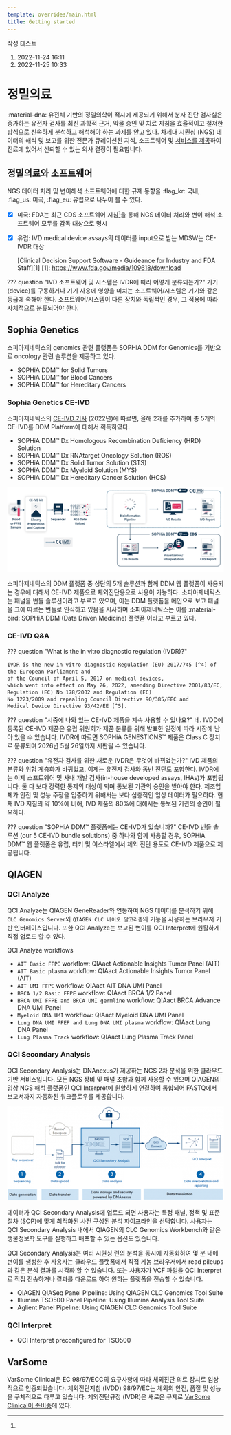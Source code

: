 ```yaml
---
template: overrides/main.html
title: Getting started
---
```


작성 테스트
1. 2022-11-24 16:11
2. 2022-11-25 10:33

# 정밀의료
:material-dna: 유전체 기반의 정밀의학이 적시에 제공되기 위해서 분자 진단 검사실은 
증가하는 유전자 검사를 최신 과학적 근거, 약물 승인 및 치료 지침을
효율적이고 철저한 방식으로 신속하게 분석하고 해석해야 하는 과제를 안고 있다.
차세대 시퀀싱 (NGS) 데이터의 해석 및 보고를 위한 전문가 큐레이션된 지식,
소프트웨어 및 [서비스를 제공]하여 진료에 있어서 신뢰할 수 있는 의사 결정이 필요합니다.

[서비스를 제공]: https://digitalinsights.qiagen.com/products-overview/

## 정밀의료와 소프트웨어
NGS 데이터 처리 및 변이해석 소프트웨어에 대한 규제 동향을 :flag_kr: 국내, :flag_us: 미국, :flag_eu: 유럽으로 나누어 볼 수 있다.

- [x] 미국: FDA는 최근 CDS 소프트웨어 지침[^1]을 통해 NGS 데이터 처리와 변이 해석 소프트웨어 모두를 감독 대상으로 명시
- [x] 유럽: IVD medical device assays의 데이터를 input으로 받는 MDSW는 CE-IVDR 대상

  [^1]: 
   [Clinical Decision Support Software - Guideance for Industry and FDA Staff][1]
     [1]: https://www.fda.gov/media/109618/download

??? question "IVD 소프트웨어 및 시스템은 IVDR에 따라 어떻게 분류되는가?"
    기기 (device)를 구동하거나 기기 사용에 영향을 미치는 소프트웨어/시스템은
    기기와 같은 등급에 속해야 한다.
    소프트웨어/시스템이 다른 장치와 독립적인 경우,
    그 적용에 따라 자체적으로 분류되어야 한다.
    
## Sophia Genetics

소피아제네틱스의 genomics 관련 플랫폼은 SOPHiA DDM for Genomics를 기반으로
oncology 관련 솔루션을 제공하고 있다.

  * SOPHiA DDM™ for Solid Tumors
  * SOPHiA DDM™ for Blood Cancers
  * SOPHiA DDM™ for Hereditary Cancers

### Sophia Genetics CE-IVD
소피아제네틱스의 [CE-IVD 기사] (2022년)에 따르면, 올해 2개를 추가하여 총 5개의 CE-IVD를 DDM Platform에 대해서 획득하였다.

  * SOPHiA DDM™ Dx Homologous Recombination Deficiency (HRD) Solution
  * SOPHiA DDM™ Dx RNAtarget Oncology Solution (ROS)
  * SOPHiA DDM™ Dx Solid Tumor Solution (STS)
  * SOPHiA DDM™ Dx Myeloid Solution (MYS)
  * SOPHiA DDM™ Dx Hereditary Cancer Solution (HCS)

[![CE-IVD Oncology][110]][110]

  [110]: assets/screenshots/sophia.png

  [CE-IVD 기사]: https://www.genomeweb.com/regulatory-news-fda-approvals/sophia-genetics-gets-ce-ivd-mark-ddm-platforms-analytics?_ga=2.227213021.1115069856.1666315814-1673504714.1665445574&adobe_mc=MCMID%3D22851554295355469673754877065205084752%7CMCORGID%3D138FFF2554E6E7220A4C98C6%2540AdobeOrg%7CTS%3D1666315827&CSAuthResp=1%3A%3A2455941%3A1911%3A24%3Asuccess%3AF2DE22E6E75C7FA66C9A2FDB82D6080F#.Y1H2O-xBxhE

소피아제네틱스의 DDM 플랫폼 중 상단의 5개 솔루션과 함께 DDM 웹 플랫폼이 사용되는 경우에 대해서 CE-IVD 제품으로 체외진단용으로 사용이 가능하다.
소피아제네틱스는 패널을 번들 솔루션이라고 부르고 있으며, 이는 DDM 플랫폼을 메인으로 보고 패널을 그에 따르는 번들로 인식하고 있음을 시사하며
소피아제네틱스는 이를 :material-bird: SOPHiA DDM (Data Driven Medicine) 플랫폼 이라고 부르고 있다. 

### CE-IVD Q&A

??? question "What is the in vitro diagnostic regulation (IVDR)?"

    IVDR is the new in vitro diagnostic Regulation (EU) 2017/745 [^4] of the European Parliament and 
    of the Council of April 5, 2017 on medical devices, 
    which went into effect on May 26, 2022, amending Directive 2001/83/EC, 
    Regulation (EC) No 178/2002 and Regulation (EC) 
    No 1223/2009 and repealing Council Directive 90/385/EEC and 
    Medical Device Directive 93/42/EE [^5].

  [^3]:
    EU의 법령안은 공동체 입법의 종류에 맞도록 적절히 구분되어야 하며, 특히 구속력의 여부에 따라 규정(regulation), 지침(directive), 결정(decision), 권고(recommendation) 등으로 구분되어야 한다.
  [^4]:
    규정 2017/745: 의료기기(MDR, Medical Device Regulation)
  [^5]:
    지침 93/42/EEC: 의료기기(MDD, Medical Device Directive)

??? question "시중에 나와 있는 CE-IVD 제품을 계속 사용할 수 있나요?"
    네. IVDD에 등록된 CE-IVD 제품은 유럽 위원회가 제품 분류를 위해 발표한 일정에 따라 시장에 남아 있을 수 있습니다. 
    IVDR에 따르면 SOPHiA GENESTIONS™ 제품은 Class C 장치로 분류되며 2026년 5월 26일까지 시판될 수 있습니다.

??? question "유전자 검사를 위한 새로운 IVDR은 무엇이 바뀌었는가?"
    IVD 제품의 분류와 위험 계층화가 바뀌었고, 이제는 유전자 검사와 동반 진단도 포함한다.
    IVDR에는 이제 소프트웨어 및 사내 개발 검사(in-house developed assays, IHAs)가 포함됩니다. 
    둘 다 보다 강력한 통제의 대상이 되며 통보된 기관의 승인을 받아야 한다.
    제조업체가 안전 및 성능 주장을 입증하기 위해서는 보다 심층적인 임상 데이터가 필요하다.
    현재 IVD 지침의 약 10%에 비해, IVD 제품의 80%에 대해서는 통보된 기관의 승인이 필요하다.

??? question "SOPHiA DDM™ 플랫폼에는 CE-IVD가 있습니까?"
    CE-IVD 번들 솔루션 (our 5 CE-IVD bundle solutions) 중 하나와 함께 사용할 경우, SOPHiA DDM™ 웹 플랫폼은 
    유럽, 터키 및 이스라엘에서 체외 진단 용도로 CE-IVD 제품으로 제공됩니다.


## QIAGEN

### QCI Analyze

QCI Analyze는 QIAGEN GeneReader와 연동하여 NGS 데이터를 분석하기 위해
`CLC Genomics Server`와 `QIAGEN CLC 바이오 알고리즘`의 기능을 사용하는 
브라우저 기반 인터페이스입니다. 또한 QCI Analyze는 보고된 변이를
QCI Interpret에 원활하게 직접 업로드 할 수 있다.

QCI Analyze workflows

  * `AIT Basic FFPE` workflow: QIAact Actionable Insights Tumor Panel (AIT)
  * `AIT Basic plasma` workflow: QIAact Actionable Insights Tumor Panel (AIT)
  * `AIT UMI FFPE` workflow: QIAact AIT DNA UMI Panel
  * `BRCA 1/2 Basic FFPE` workflow: QIAact BRCA 1/2 Panel
  * `BRCA UMI FFPE and BRCA UMI germline` workflow: QIAact BRCA Advance DNA UMI Panel
  * `Myeloid DNA UMI` workflow: QIAact Myeloid DNA UMI Panel
  * `Lung DNA UMI FFEP and Lung DNA UMI plasma` workflow: QIAact Lung DNA Panel
  * `Lung Plasma Track` workflow: QIAact Lung Plasma Track Panel 

### QCI Secondary Analysis

QCI Secondary Analysis는 DNAnexus가 제공하는 NGS 2차 분석을 위한 클라우드 기반 서비스입니다.
모든 NGS 장비 및 패널 조합과 함께 사용할 수 있으며 QIAGEN의 임상 NGS 해석 플랫폼인
QCI Interpret에 원할하게 연결하여 통합되어 FASTQ에서 보고서까지 자동화된 워크플로우를 제공합니다.

[![QCI Secondary Analsysis][111]][111]

  [111]: assets/screenshots/QSAworkflow.png

데이터가 QCI Secondary Analysis에 업로드 되면
사용자는 특정 패널, 정책 및 표준절차 (SOP)에 맞게 최적화된 사전 구성된 분석 파이프라인을 선택합니다.
사용자는 QCI Secondary Analysis 내에서 QIAGEN의 CLC Genomics Workbench와 같은
생물정보학 도구를 실행하고 배포할 수 있는 옵션도 있습니다.

QCI Secondary Analysis는 여러 시퀀싱 런의 분석을 동시에 자동화하여 몇 분 내에 변이를 생성한 후
사용자는 클라우드 플랫폼에서 직접 게놈 브라우저에서 read pileups과 같은 분석 결과를 시각화 할 수 있습니다.
또는 사용자가 VCF 파일을 QCI Interpret로 직접 전송하거나 결과를 다운로드 하여 원하는 플랫폼을 전송할 수 있습니다.

  * QIAGEN QIASeq Panel Pipeline: Using QIAGEN CLC Genomics Tool Suite
  * Illumina TSO500 Panel Pipeline: Using Illumina Analysis Tool Suite
  * Aglient Panel Pipeline: Using QIAGEN CLC Genomics Tool Suite

### QCI Interpret

  * QCI Interpret preconfigured for TSO500

## VarSome

VarSome Clinical은 EC 98/97/ECC의 요구사항에 따라 체외진단 의료 장치로 임상적으로 인증되었습니다.
체외진단지침 (IVDD) 98/97/EC는 체외의 안전, 품질 및 성능을 구체적으로 다루고 있습니다. 
체외진단규정 (IVDR)은 새로운 규제로 [VarSome Clinical이 준비중]에 있다. 

  [VarSome Clinical이 준비중]: https://youtu.be/gMYuBDZpSPU